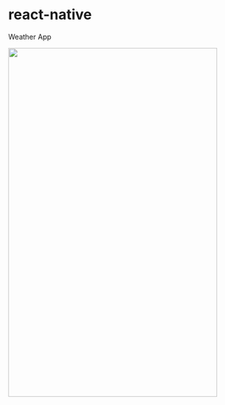 # react-native
<p>Weather App</p>
<img src = "https://user-images.githubusercontent.com/125888614/224494052-e84d5630-9865-4d42-abd5-f420c7302fff.jpeg" width=420 height=700 />
